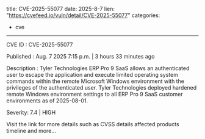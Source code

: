  
title: CVE-2025-55077
date: 2025-8-7
lien: "https://cvefeed.io/vuln/detail/CVE-2025-55077"
categories:
  - cve
---

CVE ID : CVE-2025-55077

Published :  Aug. 7
2025
7:15 p.m. | 3 hours
33 minutes ago

Description : Tyler Technologies ERP Pro 9 SaaS allows an authenticated user to escape the application and execute limited operating system commands within the remote Microsoft Windows environment with the privileges of the authenticated user. Tyler Technologies deployed hardened remote Windows environment settings to all ERP Pro 9 SaaS customer environments as of 2025-08-01.

Severity: 7.4 | HIGH

Visit the link for more details
such as CVSS details
affected products
timeline
and more...
